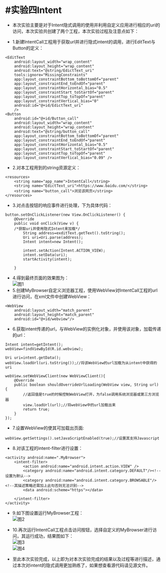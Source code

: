#实验四Intent<br>
======================
* 本次实验主要是对于Intent隐式调用的使用并利用自定义应用进行相应的uri的访问，本次实验共创建了两个工程，本次实验过程及注意点如下：<br>

* 1.新建IntentCall工程用于获取url并进行隐式intent的调用，进行EditText与Button的定义：<br>
```
<EditText
    android:layout_width="wrap_content"
    android:layout_height="wrap_content"
    android:text="@string/EdictText_uri"
    tools:ignore="MissingConstraints"
    app:layout_constraintBottom_toBottomOf="parent"
    app:layout_constraintEnd_toEndOf="parent"
    app:layout_constraintHorizontal_bias="0.5"
    app:layout_constraintStart_toStartOf="parent"
    app:layout_constraintTop_toTopOf="parent"
    app:layout_constraintVertical_bias="0"
    android:id="@+id/EdictText_uri"
    />
<Button
    android:id="@+id/Button_call"
    android:layout_width="wrap_content"
    android:layout_height="wrap_content"
    android:text="@string/button_call"
    app:layout_constraintBottom_toBottomOf="parent"
    app:layout_constraintEnd_toEndOf="parent"
    app:layout_constraintHorizontal_bias="0.5"
    app:layout_constraintStart_toStartOf="parent"
    app:layout_constraintTop_toTopOf="parent"
    app:layout_constraintVertical_bias="0.09" />
```
* 2.对本工程用到的string资源定义：<br>
```
<resources>
    <string name="app_name">IntentCall</string>
    <string name="EdictText_uri">https://www.baidu.com/</string>
    <string name="button_call">浏览该网页</string>
</resources>
```



* 3.对点击按钮的响应事件进行处理，下为具体代码：<br>
```
button.setOnClickListener(new View.OnClickListener() {
    @Override
    public void onClick(View v) {
    /*获取uri并使用隐式Intent来加载*/
        String address=exditText.getText().toString();
        Uri uri=Uri.parse(address);
        Intent intent=new Intent();

        intent.setAction(Intent.ACTION_VIEW);
        intent.setData(uri);
        startActivity(intent);

    }
```
* 4.得到最终页面的效果图为：<br>
![图1](https://github.com/SuXianPeng/CommonExperimentReport/blob/master/images/Intent-%E5%9B%BE%E7%89%871.png)<br>
* 5.创建MyBrowser自定义浏览器工程，使用WebView对IntentCall工程的url进行访问，在xml文件中创建WebView：<br>
```
<WebView
    android:layout_width="match_parent"
    android:layout_height="match_parent"
    android:id="@+id/webview"/>
```
* 6.获取intent传递的url，与WebView的实例化对象，并使用该对象，加载传递的url：<br>
```
Intent intent=getIntent();
webView=findViewById(R.id.webview);

Uri uri=intent.getData();
webView.loadUrl(uri.toString());//将该WebView的url加载为从intent中获得的uri

webView.setWebViewClient(new WebViewClient(){
    @Override
    public boolean shouldOverrideUrlLoading(WebView view, String url) {
        //返回值是true的时候控制WebView打开，为false调用系统浏览器或第三方浏览器
        view.loadUrl(url);//将webView中的url加载出来
        return true;
    }
});
```

* 7.设置WebView的使其可加载出页面:<br>
```
webView.getSettings().setJavaScriptEnabled(true);//设置其支持Javascript
```
* 8.对该工程的intent-filter进行设置：<br>
```
<activity android:name=".MyBrowser">
    <intent-filter>
        <action android:name="android.intent.action.VIEW" />
        <category android:name="android.intent.category.DEFAULT"/><!--设置为默认-->
        <category android:name="android.intent.category.BROWSABLE"/><!--其描述策略还需加上此句否则无法识别-->
        <data android:scheme="https"></data>

    </intent-filter>
</activity>
```
* 9.如下图设置运行MyBrowser工程：<br>
![图2](https://github.com/SuXianPeng/CommonExperimentReport/blob/master/images/Intent-%E5%9B%BE%E7%89%872.png)<br>

* 10.再次运行IntentCall工程点击访问按钮，选择自定义的MyBrowser进行访问，其运行成功，结果图如下：<br>
![图3](https://github.com/SuXianPeng/CommonExperimentReport/blob/master/images/Intent-%E5%9B%BE%E7%89%873.png)<br>
![图4](https://github.com/SuXianPeng/CommonExperimentReport/blob/master/images/Intent-%E5%9B%BE%E7%89%874.png)<br>
* 至此本次实验完成，以上即为对本次实验完成的结果以及过程等进行描述，通过本次对intent的隐式调用更加熟练了，如果想查看源代码请见源文件。
